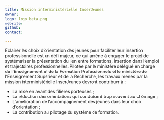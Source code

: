 ```yaml
---
title: Mission interministérielle InserJeunes
owner: 
logo: logo_beta.png
website: 
github: 
contact: 

---
```

Éclairer les choix d’orientation des jeunes pour faciliter leur insertion professionnelle est un défi majeur, ce qui amène à engager le projet de systématiser la présentation du lien entre formations, insertion dans l’emploi et trajectoires professionnelles. Pilotée par le ministère délégué en charge de l’Enseignement et de la Formation Professionnels et le ministère de l’Enseignement Supérieur et de la Recherche, les travaux menés par la mission interministérielle InserJeunes devront contribuer à : 
- La mise en avant des filières porteuses ;
- La réduction des orientations qui conduisent trop souvent au chômage ;
- L'amélioration de l’accompagnement des jeunes dans leur choix d’orientation ;
- La contribution au pilotage du système de formation.


